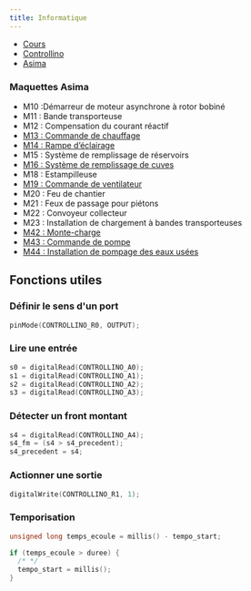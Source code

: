 ```yaml
---
title: Informatique
---
```


- [Cours](../programmationc)
- [Controllino](controllino)
- [Asima](asima)

### Maquettes Asima

- M10 :Démarreur de moteur asynchrone à rotor bobiné
- M11 : Bande transporteuse
- M12 : Compensation du courant réactif
- [M13 : Commande de chauffage](asima/m13)
- [M14 : Rampe d’éclairage](asima/m14)
- M15 : Système de remplissage de réservoirs
- [M16 : Système de remplissage de cuves](asima/m16)
- M18 : Estampilleuse
- [M19 : Commande de ventilateur](asima/m19)
- M20 : Feu de chantier
- M21 : Feux de passage pour piétons
- M22 : Convoyeur collecteur
- M23 : Installation de chargement à bandes transporteuses
- [M42 : Monte-charge](asima/m42)
- [M43 : Commande de pompe](asima/m43)
- [M44 : Installation de pompage des eaux usées](asima/m44)

## Fonctions utiles

### Définir le sens d'un port

```c
pinMode(CONTROLLINO_R0, OUTPUT);
```

### Lire une entrée

```c
s0 = digitalRead(CONTROLLINO_A0);
s1 = digitalRead(CONTROLLINO_A1);
s2 = digitalRead(CONTROLLINO_A2);
s3 = digitalRead(CONTROLLINO_A3);
```

### Détecter un front montant

```c
s4 = digitalRead(CONTROLLINO_A4);
s4_fm = (s4 > s4_precedent);  
s4_precedent = s4;
```

### Actionner une sortie

```c
digitalWrite(CONTROLLINO_R1, 1);
```

### Temporisation

```c
unsigned long temps_ecoule = millis() - tempo_start;

if (temps_ecoule > duree) {
  /* */
  tempo_start = millis();
}
```
